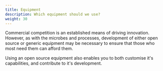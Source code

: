 ```yaml
---
title: Equipment
description: Which equipment should we use?
weight: 30
---
```


Commercial competition is an established means of driving innovation.  However, as with the microbes and processes, development of either open source or generic equipment may be necessary to ensure that those who most need them can afford them.

Using an open source equipment also enables you to both customise it's capabilities, and contribute to it's development.

<br>